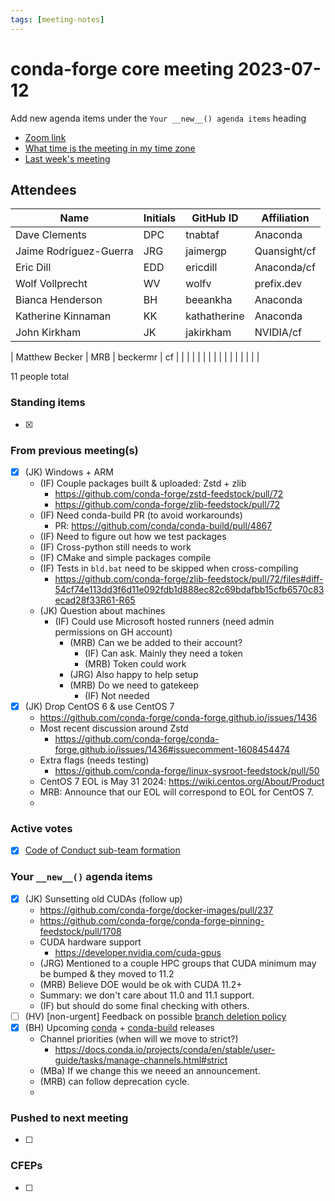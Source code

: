 ```yaml
---
tags: [meeting-notes]
---
```

# conda-forge core meeting 2023-07-12

Add new agenda items under the `Your __new__() agenda items` heading

- [Zoom link](https://zoom.us/j/9138593505?pwd=SWh3dE1IK05LV01Qa0FJZ1ZpMzJLZz09)
- [What time is the meeting in my time zone](https://dateful.com/convert/utc?t=5pm)
- [Last week's meeting](https://hackmd.io/#REPLACE_ME#)

## Attendees

| Name                    | Initials | GitHub ID        | Affiliation                 |
| ----------------------- | -------- | ---------------  | --------------------------- |
| Dave Clements           | DPC      | tnabtaf          | Anaconda                    |
| Jaime Rodríguez-Guerra  | JRG      | jaimergp         | Quansight/cf                |
| Eric Dill               | EDD      | ericdill         | Anaconda/cf                 |
| Wolf Vollprecht         | WV       | wolfv            | prefix.dev                  |
| Bianca Henderson        | BH       | beeankha         | Anaconda                    |
| Katherine Kinnaman      | KK       | kathatherine     | Anaconda                    |
| John Kirkham            | JK       | jakirkham        | NVIDIA/cf                  |

|                Matthew Becker         | MRB         |  beckermr                | cf                            |
|                         |          |                  |                             |
|                         |          |                  |                             |
|                         |          |                  |                             |

11 people total

### Standing items

- [x]

### From previous meeting(s)

- [x] (JK) Windows + ARM
    - (IF) Couple packages built & uploaded: Zstd + zlib
      - https://github.com/conda-forge/zstd-feedstock/pull/72
      - https://github.com/conda-forge/zlib-feedstock/pull/72
    - (IF) Need conda-build PR (to avoid workarounds)
        - PR: https://github.com/conda/conda-build/pull/4867
    - (IF) Need to figure out how we test packages
    - (IF) Cross-python still needs to work
    - (IF) CMake and simple packages compile
    - (IF) Tests in `bld.bat` need to be skipped when cross-compiling
        - https://github.com/conda-forge/zlib-feedstock/pull/72/files#diff-54cf74e113dd3f6d11e092fdb1d888ec82c69bdafbb15cfb6570c83ecad28f33R61-R65
    - (JK) Question about machines
        - (IF) Could use Microsoft hosted runners (need admin permissions on GH account)
            - (MRB) Can we be added to their account?
                - (IF) Can ask. Mainly they need a token
                - (MRB) Token could work
            - (JRG) Also happy to help setup
            - (MRB) Do we need to gatekeep
                - (IF) Not needed
- [x] (JK) Drop CentOS 6 & use CentOS 7
    - https://github.com/conda-forge/conda-forge.github.io/issues/1436
    - Most recent discussion around Zstd
        - https://github.com/conda-forge/conda-forge.github.io/issues/1436#issuecomment-1608454474
    - Extra flags (needs testing)
        - https://github.com/conda-forge/linux-sysroot-feedstock/pull/50
    - CentOS 7 EOL is May 31 2024: https://wiki.centos.org/About/Product
    - MRB: Announce that our EOL will correspond to EOL for CentOS 7.
    - 

### Active votes

- [x] [Code of Conduct sub-team formation](https://github.com/conda-forge/conda-forge.github.io/pull/1745)

### Your `__new__()` agenda items

- [x] (JK) Sunsetting old CUDAs (follow up)
    - https://github.com/conda-forge/docker-images/pull/237
    - https://github.com/conda-forge/conda-forge-pinning-feedstock/pull/1708
    - CUDA hardware support
        - https://developer.nvidia.com/cuda-gpus
    - (JRG) Mentioned to a couple HPC groups that CUDA minimum may be bumped & they moved to 11.2
    - (MRB) Believe DOE would be ok with CUDA 11.2+
    - Summary: we don't care about 11.0 and 11.1 support.
    - (IF) but should do some final checking with others.
- [ ] (HV) [non-urgent] Feedback on possible [branch deletion policy](https://github.com/conda-forge/conda-forge.github.io/issues/1972)
- [x] (BH) Upcoming [conda](https://github.com/conda/conda/issues/12849) + [conda-build](https://github.com/conda/conda-build/issues/4926) releases
    - Channel priorities (when will we move to strict?)
        - https://docs.conda.io/projects/conda/en/stable/user-guide/tasks/manage-channels.html#strict
    - (MBa) If we change this we neeed an announcement.
    - (MRB) can follow deprecation cycle.
    - 

### Pushed to next meeting

- [ ]

### CFEPs

- [ ]
